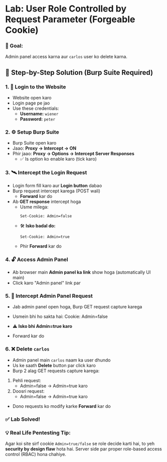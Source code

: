 # Lab: User Role Controlled by Request Parameter (Forgeable Cookie)

### 🎯 Goal:
Admin panel access karna aur `carlos` user ko delete karna.

## 🧪 Step-by-Step Solution (Burp Suite Required)

### 1. 🔐 Login to the Website
- Website open karo
- Login page pe jao
- Use these credentials:
  - **Username:** `wiener`  
  - **Password:** `peter`

### 2. ⚙️ Setup Burp Suite
- Burp Suite open karo
- Jaao: **Proxy → Intercept → ON**
- Phir jaao: **Proxy → Options → Intercept Server Responses**
  - ✅ Is option ko enable karo (tick karo)

### 3. 🛰️ Intercept the Login Request
- Login form fill karo aur **Login button** dabao
- Burp request intercept karega (POST wali)
  - **Forward** kar do
- Ab **GET response** intercept hoga
  - Usme milega:  
    ```
    Set-Cookie: Admin=false
    ```
  - 🛠️ **Isko badal do:**  
    ```
    Set-Cookie: Admin=true
    ```
  - Phir **Forward** kar do

### 4. 🔓 Access Admin Panel
- Ab browser main **Admin panel ka link** show hoga (automatically UI main)
- Click karo "Admin panel" link par

### 5. 🧼 Intercept Admin Panel Request
- Jab admin panel open hoga, Burp GET request capture karega
- Usmein bhi ho sakta hai:
Cookie: Admin=false

- ⚠️ **Isko bhi Admin=true karo**  
- Forward kar do

### 6. ❌ Delete `carlos`
- Admin panel main `carlos` naam ka user dhundo
- Us ke saath **Delete** button par click karo
- Burp 2 alag GET requests capture karega:
1. Pehli request:
   - Admin=false → Admin=true karo
2. Doosri request:
   - Admin=false → Admin=true karo
- Dono requests ko modify karke **Forward** kar do

### ✅ Lab Solved!

### 💡 Real Life Pentesting Tip:
Agar koi site sirf cookie `Admin=true/false` se role decide karti hai, to yeh **security by design flaw** hota hai. Server side par proper role-based access control (RBAC) hona chahiye.
